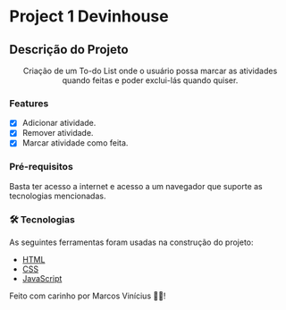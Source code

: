 # Project 1 Devinhouse

## Descrição do Projeto
<p align="center">Criação de um To-do List onde o usuário possa marcar as atividades quando feitas e poder exclui-lás quando quiser.</p>

### Features

- [x] Adicionar atividade.
- [x] Remover atividade.
- [x] Marcar atividade como feita.

### Pré-requisitos

Basta ter acesso a internet e acesso a um navegador que suporte as tecnologias mencionadas.

### 🛠 Tecnologias

As seguintes ferramentas foram usadas na construção do projeto:

- [HTML](https://developer.mozilla.org/pt-BR/docs/Web/HTML)
- [CSS](https://developer.mozilla.org/pt-BR/docs/Web/CSS)
- [JavaScript](https://developer.mozilla.org/pt-BR/docs/Web/JavaScript)

Feito com carinho por Marcos Vinícius 👋🏽!


